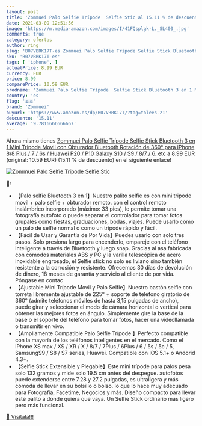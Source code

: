 ```yaml
---
layout: post
title: 'Zommuei Palo Selfie Trípode  Selfie Stic al 15.11 % de descuento'
date: 2021-03-09 12:51:56
image: 'https://m.media-amazon.com/images/I/41FQsplgk-L._SL400_.jpg'
comments: true
category: ofertas
author: ring
slug: 'B07VBRK17T-es Zommuei Palo Selfie Trípode Selfie Stick Bluetooth 3 en 1...'
sku: 'B07VBRK17T-es'
tags: [ 'iphone', ]
actualPrice: 8.99 EUR
currency: EUR
price: 8.99
comparePrice: 10.59 EUR
prodname: 'Zommuei Palo Selfie Trípode  Selfie Stick Bluetooth 3 en 1 Mini Tripode Movil con Obturador Bluetooth Rotación de 360° para iPhone 8/8 Plus / 7 / 6s /  Huawei P20 / P10  Galaxy S10 / S9 / 8/7 / 6. etc'
country: 'es'
flag: '🇪🇸'
brand: 'Zommuei'
buyurl: 'https://www.amazon.es/dp/B07VBRK17T/?tag=tolees-21'
descuento: '15.11'
average: '9.7816666666667'
---
```


Ahora mismo tienes [Zommuei Palo Selfie Trípode  Selfie Stick Bluetooth 3 en 1 Mini Tripode Movil con Obturador Bluetooth Rotación de 360° para iPhone 8/8 Plus / 7 / 6s /  Huawei P20 / P10  Galaxy S10 / S9 / 8/7 / 6. etc](https://www.amazon.es/dp/B07VBRK17T/?tag=tolees-21) a 8.99 EUR (original: 10.59 EUR) (15.11 %  de descuento) en el siguiente enlace!

[![Zommuei Palo Selfie Trípode  Selfie Stic](https://m.media-amazon.com/images/I/41FQsplgk-L._SL400_.jpg)](https://www.amazon.es/dp/B07VBRK17T/?tag=tolees-21)

🔎:

- 【Palo selfie Bluetooth 3 en 1】Nuestro palito selfie es con mini tripode movil + palo selfie + obturador remoto. con el control remoto inalámbrico incorporado (máximo: 33 pies), le permite tomar una fotografía autofoto o puede separar el controlador para tomar fotos grupales como fiestas, graduaciones, bodas, viajes. Puede usarlo como un palo de selfie normal o como un trípode rápido y fácil.
- 【Fácil de Usar y Garantía de Por Vida】Puedes usarlo con solo tres pasos. Solo presiona largo para encenderlo, empareje con el teléfono inteligente a través de Bluetooth y luego snap. Gracias al asa fabricada con cómodos materiales ABS y PC y la varilla telescópica de acero inoxidable engrosado, el Selfie stick no solo es liviano sino también resistente a la corrosión y resistente. Ofrecemos 30 días de devolución de dinero, 18 meses de garantía y servicio al cliente de por vida. Póngase en contac
- 【Ajustable Mini Trípode Movil y Palo Selfie】Nuestro bastón selfie con torreta libremente ajustable de 225° + soporte de teléfono giratorio de 360° (admite teléfonos móviles de hasta 3,15 pulgadas de ancho), puede girar y seleccionar el modo de cámara horizontal o vertical para obtener las mejores fotos en ángulo. Simplemente gire la base de la base o el soporte del teléfono para tomar fotos, hacer una videollamada o transmitir en vivo.
- 【Ampliamente Compatible Palo Selfie Trípode 】Perfecto compatible con la mayoría de los teléfonos inteligentes en el mercado. Como el iPhone XS max / XS / XR / X / 8/7 / 7Plus / 6Plus / 6 / 5s / 5c / 5, SamsungS9 / S8 / S7 series, Huawei. Compatible con IOS 5.1+ o Andorid 4.3+.
- 【Selfie Stick Extensible y Plegable】Este mini trípode para palos pesa solo 132 gramos y mide solo 19.5 cm antes del despegue. autofotos puede extenderse entre 7.28 y 27.2 pulgadas, es ultraligera y más cómoda de llevar en su bolsillo o bolso. lo que lo hace muy adecuado para Fotografía, Facetime, Negocios y más. Diseño compacto para llevar este palito a donde quiera que vaya. Un Selfie Stick ordinario más ligero pero más funcional.

[🛒 Visítala!!!](https://www.amazon.es/dp/B07VBRK17T/?tag=tolees-21)
